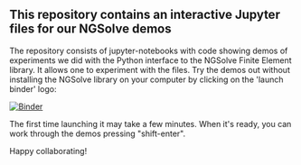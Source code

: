 This repository contains an interactive Jupyter files for our NGSolve demos
---

The repository consists of jupyter-notebooks with code showing demos of experiments we did with the Python interface to the NGSolve Finite Element
library. It allows one to experiment with the files.
Try the demos out without installing the NGSolve library on your computer by clicking on the 'launch binder' logo:

[![Binder](https://mybinder.org/badge_logo.svg)](https://mybinder.org/v2/gh/yawwusugh/NgSolve/master?filepath=TableOfContent.ipynb)

The first time launching it may take a few minutes. When it's ready,
you can work through the demos pressing "shift-enter". 

Happy collaborating!
